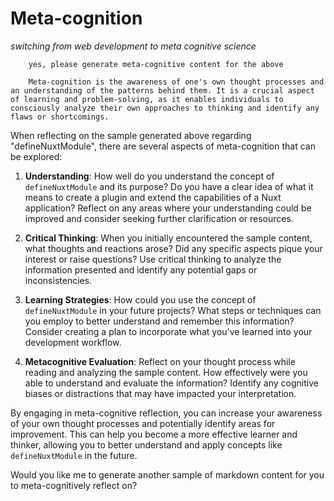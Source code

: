 # Meta-cognition

*switching from web development to meta cognitive science*

```user
    yes, please generate meta-cognitive content for the above
```

```assistant
    Meta-cognition is the awareness of one's own thought processes and an understanding of the patterns behind them. It is a crucial aspect of learning and problem-solving, as it enables individuals to consciously analyze their own approaches to thinking and identify any flaws or shortcomings.
```

When reflecting on the sample generated above regarding "defineNuxtModule", there are several aspects of meta-cognition that can be explored:

1. **Understanding**: How well do you understand the concept of `defineNuxtModule` and its purpose? Do you have a clear idea of what it means to create a plugin and extend the capabilities of a Nuxt application? Reflect on any areas where your understanding could be improved and consider seeking further clarification or resources.

2. **Critical Thinking**: When you initially encountered the sample content, what thoughts and reactions arose? Did any specific aspects pique your interest or raise questions? Use critical thinking to analyze the information presented and identify any potential gaps or inconsistencies.

3. **Learning Strategies**: How could you use the concept of `defineNuxtModule` in your future projects? What steps or techniques can you employ to better understand and remember this information? Consider creating a plan to incorporate what you've learned into your development workflow.

4. **Metacognitive Evaluation**: Reflect on your thought process while reading and analyzing the sample content. How effectively were you able to understand and evaluate the information? Identify any cognitive biases or distractions that may have impacted your interpretation.

By engaging in meta-cognitive reflection, you can increase your awareness of your own thought processes and potentially identify areas for improvement. This can help you become a more effective learner and thinker, allowing you to better understand and apply concepts like `defineNuxtModule` in the future.

Would you like me to generate another sample of markdown content for you to meta-cognitively reflect on?
